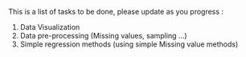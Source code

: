 This is a list of tasks to be done, please update as you progress : 

  1. Data Visualization
  2. Data pre-processing (Missing values, sampling ...)
  3. Simple regression methods (using simple Missing value methods)
